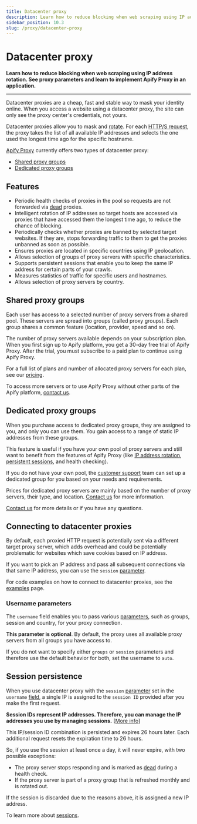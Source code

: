 ```yaml
---
title: Datacenter proxy
description: Learn how to reduce blocking when web scraping using IP address rotation. See proxy parameters and learn to implement Apify Proxy in an application.
sidebar_position: 10.3
slug: /proxy/datacenter-proxy
---
```


# [](#datacenter-proxy) Datacenter proxy

**Learn how to reduce blocking when web scraping using IP address rotation. See proxy parameters and learn to implement Apify Proxy in an application.**

---

Datacenter proxies are a cheap, fast and stable way to mask your identity online. When you access a website using a datacenter proxy, the site can only see the proxy center's credentials, not yours.

Datacenter proxies allow you to mask and [rotate](../index.md). For each [HTTP/S request](https://developer.mozilla.org/en-US/docs/Web/HTTP/Methods), the proxy takes the list of all available IP addresses and selects the one used the longest time ago for the specific hostname.

[Apify Proxy](https://apify.com/proxy) currently offers two types of datacenter proxy:

* [Shared proxy groups](#shared-proxy-groups)
* [Dedicated proxy groups](#dedicated-proxy-groups)

## [](#features) Features

* Periodic health checks of proxies in the pool so requests are not forwarded via [dead](../index.md) proxies.
* Intelligent rotation of IP addresses so target hosts are accessed via proxies that have accessed them the longest time ago, to reduce the chance of blocking.
* Periodically checks whether proxies are banned by selected target websites. If they are, stops forwarding traffic to them to get the proxies unbanned as soon as possible.
* Ensures proxies are located in specific countries using IP geolocation.
* Allows selection of groups of proxy servers with specific characteristics.
* Supports persistent sessions that enable you to keep the same IP address for certain parts of your crawls.
* Measures statistics of traffic for specific users and hostnames.
* Allows selection of proxy servers by country.

## [](#shared-proxy-groups) Shared proxy groups

Each user has access to a selected number of proxy servers from a shared pool. These servers are spread into groups (called proxy groups). Each group shares a common feature (location, provider, speed and so on).

The number of proxy servers available depends on your subscription plan. When you first sign up to Apify platform, you get a 30-day free trial of Apify Proxy. After the trial, you must subscribe to a paid plan to continue using Apify Proxy.

For a full list of plans and number of allocated proxy servers for each plan, see our [pricing](https://apify.com/pricing).

To access more servers or to use Apify Proxy without other parts of the Apify platform, [contact us](https://apify.com/contact).

## [](#dedicated-proxy-groups) Dedicated proxy groups

When you purchase access to dedicated proxy groups, they are assigned to you, and only you can use them. You gain access to a range of static IP addresses from these groups.

This feature is useful if you have your own pool of proxy servers and still want to benefit from the features of Apify Proxy (like [IP address rotation](../index.md), [persistent sessions](#session-persistence), and health checking).

If you do not have your own pool, the [customer support](https://apify.com/contact) team can set up a dedicated group for you based on your needs and requirements.

Prices for dedicated proxy servers are mainly based on the number of proxy servers, their type, and location. [Contact us](https://apify.com/contact) for more information.

[Contact us](https://apify.com/contact) for more details or if you have any questions.

## [](#connecting-to-datacenter-proxies) Connecting to datacenter proxies

By default, each proxied HTTP request is potentially sent via a different target proxy server, which adds overhead and could be potentially problematic for websites which save cookies based on IP address.

If you want to pick an IP address and pass all subsequent connections via that same IP address, you can use the `session` [parameter](../index.md).

For code examples on how to connect to datacenter proxies, see the [examples](./examples.md) page.

### [](#username-parameters) Username parameters

The `username` field enables you to pass various [parameters](../connection_settings.md), such as groups, session and country, for your proxy connection.

**This parameter is optional**. By default, the proxy uses all available proxy servers from all groups you have access to.

If you do not want to specify either `groups` or `session` parameters and therefore use the default behavior for both, set the username to `auto`.

## [](#session-persistence) Session persistence

When you use datacenter proxy with the `session` [parameter](../index.md) set in the `username` [field](#username-parameters), a single IP is assigned to the `session ID` provided after you make the first request.

**Session IDs represent IP addresses. Therefore, you can manage the IP addresses you use by managing sessions.** [[More info](../index.md)]

This IP/session ID combination is persisted and expires 26 hours later. Each additional request resets the expiration time to 26 hours.

So, if you use the session at least once a day, it will never expire, with two possible exceptions:

* The proxy server stops responding and is marked as [dead](../index.md) during a health check.
* If the proxy server is part of a proxy group that is refreshed monthly and is rotated out.

If the session is discarded due to the reasons above, it is assigned a new IP address.

To learn more about [sessions](../index.md).

